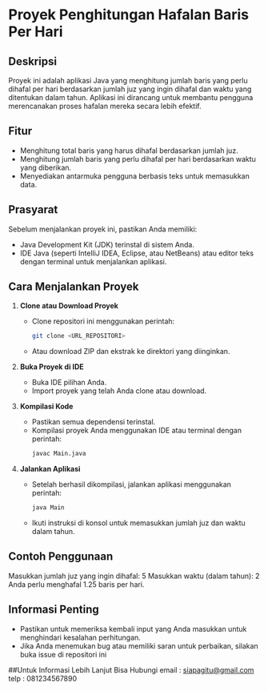 # Proyek Penghitungan Hafalan Baris Per Hari

## Deskripsi
Proyek ini adalah aplikasi Java yang menghitung jumlah baris yang perlu dihafal per hari berdasarkan jumlah juz yang ingin dihafal dan waktu yang ditentukan dalam tahun. Aplikasi ini dirancang untuk membantu pengguna merencanakan proses hafalan mereka secara lebih efektif.

## Fitur
- Menghitung total baris yang harus dihafal berdasarkan jumlah juz.
- Menghitung jumlah baris yang perlu dihafal per hari berdasarkan waktu yang diberikan.
- Menyediakan antarmuka pengguna berbasis teks untuk memasukkan data.

## Prasyarat
Sebelum menjalankan proyek ini, pastikan Anda memiliki:
- Java Development Kit (JDK) terinstal di sistem Anda.
- IDE Java (seperti IntelliJ IDEA, Eclipse, atau NetBeans) atau editor teks dengan terminal untuk menjalankan aplikasi.

## Cara Menjalankan Proyek

1. **Clone atau Download Proyek**
   - Clone repositori ini menggunakan perintah:
     ```bash
     git clone <URL_REPOSITORI>
     ```
   - Atau download ZIP dan ekstrak ke direktori yang diinginkan.

2. **Buka Proyek di IDE**
   - Buka IDE pilihan Anda.
   - Import proyek yang telah Anda clone atau download.

3. **Kompilasi Kode**
   - Pastikan semua dependensi terinstal.
   - Kompilasi proyek Anda menggunakan IDE atau terminal dengan perintah:
     ```bash
     javac Main.java
     ```

4. **Jalankan Aplikasi**
   - Setelah berhasil dikompilasi, jalankan aplikasi menggunakan perintah:
     ```bash
     java Main
     ```
   - Ikuti instruksi di konsol untuk memasukkan jumlah juz dan waktu dalam tahun.

## Contoh Penggunaan
Masukkan jumlah juz yang ingin dihafal: 5 Masukkan waktu (dalam tahun): 2 Anda perlu menghafal 1.25 baris per hari.

## Informasi Penting
- Pastikan untuk memeriksa kembali input yang Anda masukkan untuk menghindari kesalahan perhitungan.
- Jika Anda menemukan bug atau memiliki saran untuk perbaikan, silakan buka issue di repositori ini

##Untuk Informasi Lebih Lanjut Bisa Hubungi
email : siapagitu@gmail.com
telp : 081234567890